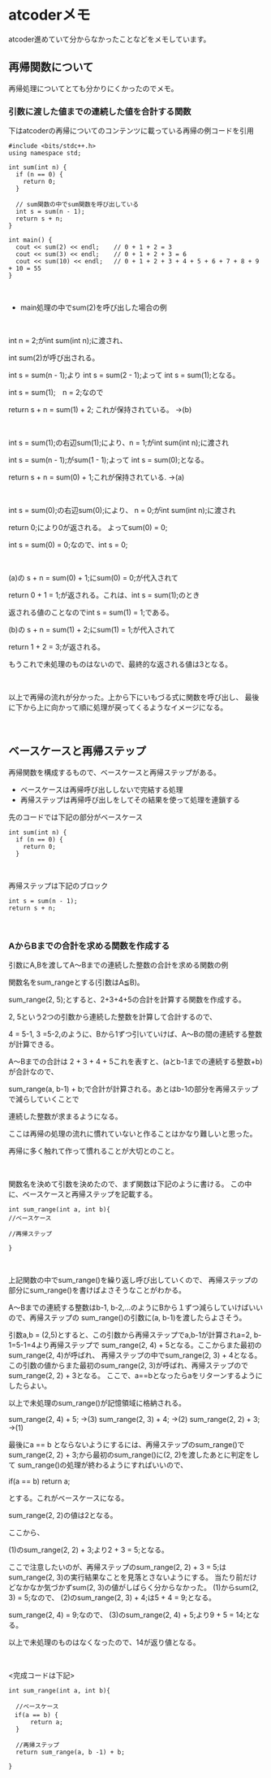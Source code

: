 # atcoderメモ

atcoder進めていて分からなかったことなどをメモしています。

## 再帰関数について

再帰処理についてとても分かりにくかったのでメモ。

### 引数に渡した値までの連続した値を合計する関数

下はatcoderの再帰についてのコンテンツに載っている再帰の例コードを引用

```
#include <bits/stdc++.h>
using namespace std;

int sum(int n) {
  if (n == 0) {
    return 0;
  }

  // sum関数の中でsum関数を呼び出している
  int s = sum(n - 1);
  return s + n;
}

int main() {
  cout << sum(2) << endl;    // 0 + 1 + 2 = 3
  cout << sum(3) << endl;    // 0 + 1 + 2 + 3 = 6
  cout << sum(10) << endl;   // 0 + 1 + 2 + 3 + 4 + 5 + 6 + 7 + 8 + 9 + 10 = 55
}
```

<br />

- main処理の中でsum(2)を呼び出した場合の例

<br />

int n = 2;がint sum(int n);に渡され、

int sum(2)が呼び出される。

int s = sum(n - 1);より int s = sum(2 - 1);よって int s = sum(1);となる。

int s = sum(1);　n = 2;なので

return s + n = sum(1) + 2; これが保持されている。 ->(b)

<br />

int s = sum(1);の右辺sum(1);により、n = 1;がint sum(int n);に渡され

int s = sum(n - 1);がsum(1 - 1);よって int s = sum(0);となる。

return s + n = sum(0) + 1;これが保持されている. ->(a)

<br />

int s = sum(0);の右辺sum(0);により、 n = 0;がint sum(int n);に渡され

return 0;により0が返される。 よってsum(0) = 0;

int s = sum(0) = 0;なので、int s = 0;

<br />

(a)の s + n = sum(0) + 1;にsum(0) = 0;が代入されて

return 0 + 1 = 1;が返される。これは、int  s = sum(1);のとき

返される値のことなのでint s = sum(1) = 1;である。



(b)の s + n = sum(1) + 2;にsum(1) = 1;が代入されて

return 1 + 2 = 3;が返される。

もうこれで未処理のものはないので、最終的な返される値は3となる。

<br />

以上で再帰の流れが分かった。上から下にいもづる式に関数を呼び出し、
最後に下から上に向かって順に処理が戻ってくるようなイメージになる。

<br />

## ベースケースと再帰ステップ

再帰関数を構成するもので、ベースケースと再帰ステップがある。

- ベースケースは再帰呼び出ししないで完結する処理
- 再帰ステップは再帰呼び出しをしてその結果を使って処理を連鎖する

先のコードでは下記の部分がベースケース

```
int sum(int n) {
  if (n == 0) {
    return 0;
  }
```

<br />

再帰ステップは下記のブロック

```
int s = sum(n - 1);
return s + n;
```

<br />

### AからBまでの合計を求める関数を作成する

引数にA,Bを渡してA～Bまでの連続した整数の合計を求める関数の例

関数名をsum_rangeとする(引数はA≦B)。

sum_range(2, 5);とすると、2+3+4+5の合計を計算する関数を作成する。

2, 5という2つの引数から連続した整数を計算して合計するので、

4 = 5-1, 3 =5-2,のように、Bから1ずつ引いていけば、A～Bの間の連続する整数が計算できる。

A～Bまでの合計は 2 + 3 + 4 + 5これを表すと、(aとb-1までの連続する整数+b) が合計なので、

sum_range(a, b-1) + b;で合計が計算される。あとはb-1の部分を再帰ステップで減らしていくことで

連続した整数が求まるようになる。

ここは再帰の処理の流れに慣れていないと作ることはかなり難しいと思った。

再帰に多く触れて作って慣れることが大切とのこと。

<br />

関数名を決めて引数を決めたので、まず関数は下記のように書ける。
この中に、ベースケースと再帰ステップを記載する。

```
int sum_range(int a, int b){
//ベースケース

//再帰ステップ

}
```

<br />

上記関数の中でsum_range()を繰り返し呼び出していくので、
再帰ステップの部分にsum_range()を書けばよさそうなことがわかる。

A～Bまでの連続する整数はb-1, b-2,...のようにBから１ずつ減らしていけばいいので、再帰ステップの
sum_range()の引数に(a, b-1)を渡したらよさそう。

引数a,b = (2,5)とすると、この引数から再帰ステップでa,b-1が計算されa=2, b-1=5-1=4より再帰ステップで
sum_range(2, 4) + 5となる。ここからまた最初のsum_range(2, 4)が呼ばれ、
再帰ステップの中でsum_range(2, 3) + 4となる。
この引数の値からまた最初のsum_range(2, 3)が呼ばれ、再帰ステップのでsum_range(2, 2) + 3となる。
ここで、a==bとなったらaをリターンするようにしたらよい。


以上で未処理のsum_range()が記憶領域に格納される。

sum_range(2, 4) + 5; ->(3)
sum_range(2, 3) + 4; ->(2)
sum_range(2, 2) + 3; ->(1)

最後にa == b とならないようにするには、再帰ステップのsum_range()で
sum_range(2, 2) + 3;から最初のsum_range()に(2, 2)を渡したあとに判定をして
sum_range()の処理が終わるようにすればいいので、

if(a == b) return a;

とする。これがベースケースになる。

sum_range(2, 2)の値は2となる。

ここから、

(1)のsum_range(2, 2) + 3;より2 + 3 = 5;となる。

ここで注意したいのが、再帰ステップのsum_range(2, 2) + 3 = 5;は
sum_range(2, 3)の実行結果なことを見落とさないようにする。
当たり前だけどなかなか気づかずsum(2, 3)の値がしばらく分からなかった。
(1)からsum(2, 3) = 5;なので、
(2)のsum_range(2, 3) + 4;は5 + 4 = 9;となる。

sum_range(2, 4) = 9;なので、
(3)のsum_range(2, 4) + 5;より9 + 5 = 14;となる。


以上で未処理のものはなくなったので、14が返り値となる。

<br />

<完成コードは下記>

```
int sum_range(int a, int b){

  //ベースケース
　if(a == b) {
      return a;
  }

  //再帰ステップ
  return sum_range(a, b -1) + b;

}
```




